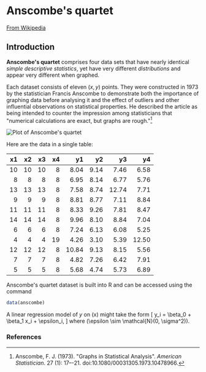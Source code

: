 Anscombe's quartet
==================

[From Wikipedia](https://en.wikipedia.org/wiki/Anscombe%27s_quartet)

Introduction
------------

**Anscombe's quartet** comprises four data sets that have nearly identical _simple descriptive statistics_, yet have very different _distributions_ and appear very different when graphed.

Each dataset consists of eleven $(x,y)$ points.
They were constructed in 1973 by the statistician Francis Anscombe to demonstrate both the importance of graphing data before analysing it and the effect of outliers and other influential observations on statistical properties. He described the article as being intended to counter the impression among statisticians that "numerical calculations are exact, but graphs are rough."[^1]

![Plot of Anscombe's quartet](https://upload.wikimedia.org/wikipedia/commons/thumb/e/ec/Anscombe%27s_quartet_3.svg/1920px-Anscombe%27s_quartet_3.svg.png)

Here are the data in a single table:

| x1| x2| x3| x4|    y1|   y2|    y3|    y4|
|--:|--:|--:|--:|-----:|----:|-----:|-----:|
| 10| 10| 10|  8|  8.04| 9.14|  7.46|  6.58|
|  8|  8|  8|  8|  6.95| 8.14|  6.77|  5.76|
| 13| 13| 13|  8|  7.58| 8.74| 12.74|  7.71|
|  9|  9|  9|  8|  8.81| 8.77|  7.11|  8.84|
| 11| 11| 11|  8|  8.33| 9.26|  7.81|  8.47|
| 14| 14| 14|  8|  9.96| 8.10|  8.84|  7.04|
|  6|  6|  6|  8|  7.24| 6.13|  6.08|  5.25|
|  4|  4|  4| 19|  4.26| 3.10|  5.39| 12.50|
| 12| 12| 12|  8| 10.84| 9.13|  8.15|  5.56|
|  7|  7|  7|  8|  4.82| 7.26|  6.42|  7.91|
|  5|  5|  5|  8|  5.68| 4.74|  5.73|  6.89|

Anscombe's quartet dataset is built into R and can be accessed using the command

```r
data(anscombe)
```

A linear regression model of $y$ on \(x\) might take the form
\[
y_i = \beta_0 + \beta_1 x_i + \epsilon_i,
\]
where \(\epsilon \sim \mathcal{N}(0, \sigma^2)\).

### References

[^1]: Anscombe, F. J. (1973). "Graphs in Statistical Analysis". *American Statistician*. 27 (1): 17–-21. doi:10.1080/00031305.1973.10478966.
